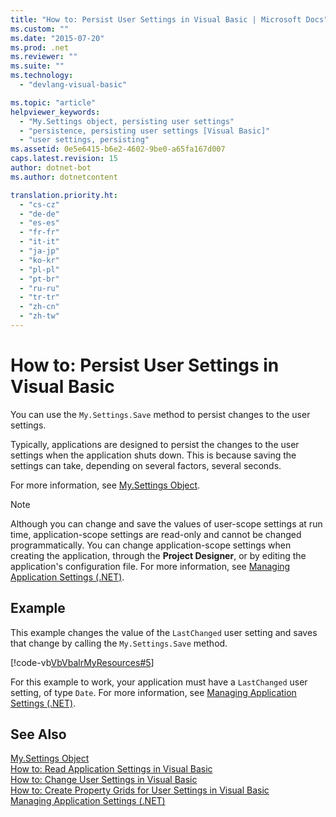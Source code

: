 ```yaml
---
title: "How to: Persist User Settings in Visual Basic | Microsoft Docs"
ms.custom: ""
ms.date: "2015-07-20"
ms.prod: .net
ms.reviewer: ""
ms.suite: ""
ms.technology: 
  - "devlang-visual-basic"

ms.topic: "article"
helpviewer_keywords: 
  - "My.Settings object, persisting user settings"
  - "persistence, persisting user settings [Visual Basic]"
  - "user settings, persisting"
ms.assetid: 0e5e6415-b6e2-4602-9be0-a65fa167d007
caps.latest.revision: 15
author: dotnet-bot
ms.author: dotnetcontent

translation.priority.ht: 
  - "cs-cz"
  - "de-de"
  - "es-es"
  - "fr-fr"
  - "it-it"
  - "ja-jp"
  - "ko-kr"
  - "pl-pl"
  - "pt-br"
  - "ru-ru"
  - "tr-tr"
  - "zh-cn"
  - "zh-tw"
---
```

# How to: Persist User Settings in Visual Basic
You can use the `My.Settings.Save` method to persist changes to the user settings.  
  
 Typically, applications are designed to persist the changes to the user settings when the application shuts down. This is because saving the settings can take, depending on several factors, several seconds.  
  
 For more information, see [My.Settings Object](../../../../visual-basic/language-reference/objects/my-settings-object.md).  
  
> [!NOTE]
>  Although you can change and save the values of user-scope settings at run time, application-scope settings are read-only and cannot be changed programmatically. You can change application-scope settings when creating the application, through the **Project Designer**, or by editing the application's configuration file. For more information, see [Managing Application Settings (.NET)](/visualstudio/ide/managing-application-settings-dotnet).  
  
## Example  
 This example changes the value of the `LastChanged` user setting and saves that change by calling the `My.Settings.Save` method.  
  
 [!code-vb[VbVbalrMyResources#5](../../../../visual-basic/developing-apps/programming/app-settings/codesnippet/VisualBasic/how-to-persist-user-settings_1.vb)]  
  
 For this example to work, your application must have a `LastChanged` user setting, of type `Date`. For more information, see [Managing Application Settings (.NET)](/visualstudio/ide/managing-application-settings-dotnet).  
  
## See Also  
 [My.Settings Object](../../../../visual-basic/language-reference/objects/my-settings-object.md)   
 [How to: Read Application Settings in Visual Basic](../../../../visual-basic/developing-apps/programming/app-settings/how-to-read-application-settings.md)   
 [How to: Change User Settings in Visual Basic](../../../../visual-basic/developing-apps/programming/app-settings/how-to-change-user-settings.md)   
 [How to: Create Property Grids for User Settings in Visual Basic](../../../../visual-basic/developing-apps/programming/app-settings/how-to-create-property-grids-for-user-settings.md)   
 [Managing Application Settings (.NET)](/visualstudio/ide/managing-application-settings-dotnet)